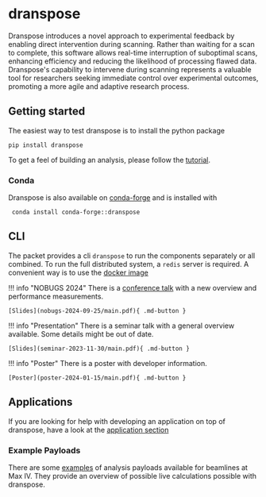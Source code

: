 # dranspose

Dranspose introduces a novel approach to experimental feedback by enabling direct intervention during scanning. 
Rather than waiting for a scan to complete, this software allows real-time interruption of suboptimal scans, 
enhancing efficiency and reducing the likelihood of processing flawed data. 
Dranspose's capability to intervene during scanning represents a valuable tool for researchers seeking immediate control over experimental outcomes, 
promoting a more agile and adaptive research process.


## Getting started

The easiest way to test dranspose is to install the python package

    pip install dranspose

To get a feel of building an analysis, please follow the [tutorial](tutorials/analysis.md).

### Conda

Dranspose is also available on [conda-forge](https://anaconda.org/conda-forge/dranspose) and is installed with

     conda install conda-forge::dranspose 


## CLI

The packet provides a cli `dranspose` to run the components separately or all combined. 
To run the full distributed system, a `redis` server is required. A convenient way is to use the [docker image](https://hub.docker.com/r/redis/redis-stack)

!!! info "NOBUGS 2024"
    There is a [conference talk](https://indico.esrf.fr/event/114/contributions/750/) with a new overview and performance measurements.

    [Slides](nobugs-2024-09-25/main.pdf){ .md-button }


!!! info "Presentation"
    There is a seminar talk with a general overview available. Some details might be out of date.

    [Slides](seminar-2023-11-30/main.pdf){ .md-button }

!!! info "Poster"
    There is a poster with developer information.

    [Poster](poster-2024-01-15/main.pdf){ .md-button }

## Applications

If you are looking for help with developing an application on top of dranspose, have a look at the [application section](applications/overview.md)

### Example Payloads

There are some [examples](https://github.com/orgs/maxiv-science/repositories?q=drp) of analysis payloads available for beamlines at Max IV.
They provide an overview of possible live calculations possible with dranspose.


